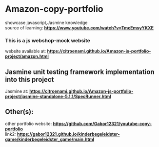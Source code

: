  
# Amazon-copy-portfolio   
 showcase javascript,Jasmine knowledge    
source of learning: **https://www.youtube.com/watch?v=TmcEmsyYKXE**  
### This is a js webshop-mock website  
website available at: **https://citroenami.github.io/Amazon-js-portfolio-project/amazon.html**   

## Jasmine unit testing framework implementation into this project  
Jasmine at: **https://citroenami.github.io/Amazon-js-portfolio-project/jasmine-standalone-5.1.1/SpecRunner.html**  
## Other(s):
other portfolio website: **https://github.com/Gabor12321/youtube-copy-portfolio**  
link2: **https://gabor12321.github.io/kinderbegeleidster-game/kinderbegeleidster_game/main.html**
